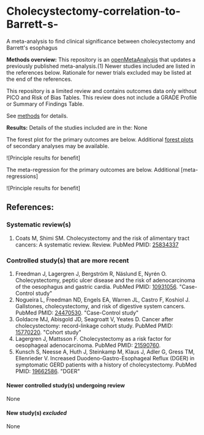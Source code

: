 # Cholecystectomy-correlation-to-Barrett-s-
A meta-analysis to find clinical significance between cholecystectomy and Barrett's esophagus 

**Methods overview:** This repository is an [openMetaAnalysis](https://openmetaanalysis.github.io/) that updates a previously published meta-analysis.(1) Newer studies included are listed in the references below. Rationale for newer trials excluded may be listed at the end of the references. 

This repository is a limited review and contains outcomes data only without PICO and Risk of Bias Tables.  This review does not include a GRADE Profile or Summary of Findings Table.

See [methods](http://openmetaanalysis.github.io/methods.html) for details.

**Results:** Details of the studies included are in the:
None

The forest plot for the primary outcomes are below. Additional [forest plots](../../tree/master/forest-plots) of secondary analyses may be available. 

![Principle results for benefit]

The meta-regression for the primary outcomes are below. Additional [meta-regressions]

![Principle results for benefit]

References:
----------------------------------
### Systematic review(s)
1. Coats M, Shimi SM. Cholecystectomy and the risk of alimentary tract cancers: A systematic review. Review. PubMed PMID: [25834337](http://pubmed.gov/25834337)


### Controlled study(s) that are more recent
1. Freedman J, Lagergren J, Bergström R, Näslund E, Nyrén O. Cholecystectomy, peptic ulcer disease and the risk of adenocarcinoma of the oesophagus and gastric cardia. PubMed PMID: [10931056](http://pubmed.gov/10931056). "Case-Control study"
2. Nogueira L, Freedman ND, Engels EA, Warren JL, Castro F, Koshiol J. Gallstones, cholecystectomy, and risk of digestive system cancers. PubMed PMID: [24470530](http://pubmed.gov/24470530). "Case-Control study"
3. Goldacre MJ, Abisgold JD, Seagroatt V, Yeates D. Cancer after cholecystectomy: record-linkage cohort study. PubMed PMID: [15770220](http://pubmed.gov/15770220). "Cohort study"
4. Lagergren J, Mattsson F. Cholecystectomy as a risk factor for oesophageal adenocarcinoma. PubMed PMID: [21590760](http://pubmed.gov/21590760).
5. Kunsch S, Neesse A, Huth J, Steinkamp M, Klaus J, Adler G, Gress TM, Ellenrieder V. Increased Duodeno-Gastro-Esophageal Reflux (DGER) in symptomatic GERD patients with a history of cholecystectomy. PubMed PMID: [19662586](http://pubmed.gov/19662586). "DGER"


#### Newer controlled study(s) undergoing review
None

#### New study(s) *excluded* 
None

